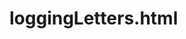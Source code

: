 # loggingLetters.html
<!DOCTYPE html>
<html>
<head>
    <script type="text/javascript" src="loggingLetters.js"></script>
</head>
<body>
</body>
</html>

